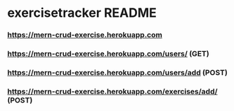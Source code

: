 # exercisetracker README

### https://mern-crud-exercise.herokuapp.com                      
### https://mern-crud-exercise.herokuapp.com/users/           (GET)
### https://mern-crud-exercise.herokuapp.com/users/add        (POST)
### https://mern-crud-exercise.herokuapp.com/exercises/add/   (POST)

